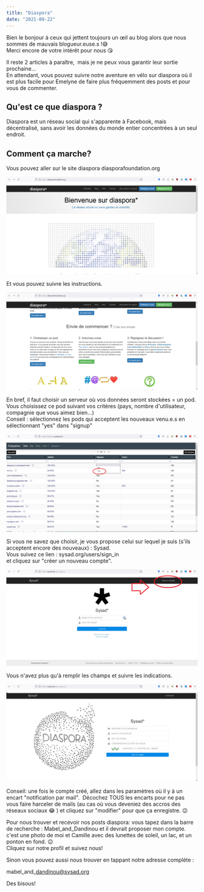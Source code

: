 ```yaml
---
title: "Diaspora"
date: "2021-09-22"
---
```


Bien le bonjour à ceux qui jettent toujours un œil au blog alors que nous sommes de mauvais blogueur.euse.s !😅  
Merci encore de votre intérêt pour nous 😘

Il reste 2 articles à paraître,  mais je ne peux vous garantir leur sortie prochaine...  
En attendant, vous pouvez suivre notre aventure en vélo sur diaspora où il est plus facile pour Emelyne de faire plus fréquemment des posts et pour vous de commenter.  

## Qu'est ce que diaspora ?

Diaspora est un réseau social qui s'apparente à Facebook, mais décentralisé, sans avoir les données du monde entier concentrées à un seul endroit.

## Comment ça marche?

Vous pouvez aller sur le site diaspora diasporafoundation.org  

![](images/Diaspora-1-1024x519.png)

Et vous pouvez suivre les instructions.

![](images/Diaspora-2-1024x524.png)

En bref, il faut choisir un serveur où vos données seront stockées = un pod.  
Vous choisissez ce pod suivant vos critères (pays, nombre d'utilisateur, compagnie que vous aimez bien...)  
Conseil : sélectionnez les pods qui acceptent les nouveaux venu.e.s en sélectionnant "yes" dans "signup"  

![](images/Diaspora-3-1024x521.png)

Si vous ne savez que choisir, je vous propose celui sur lequel je suis (s'ils acceptent encore des nouveaux) : Sysad.  
Vous suivez ce lien : sysad.org/users/sign\_in  
et cliquez sur "créer un nouveau compte".

![](images/Diaspora-4-1024x517.png)

Vous n'avez plus qu'à remplir les champs et suivre les indications.

![](images/Diaspora-5-1024x519.png)

Conseil: une fois le compte créé, allez dans les paramètres où il y à un encart "notification par mail".  Décochez TOUS les encarts pour ne pas vous faire harceler de mails (au cas où vous deveniez des accros des réseaux sociaux 😂 ) et cliquez sur "modifier" pour que ça enregistre. 😉

Pour nous trouver et recevoir nos posts diaspora: vous tapez dans la barre de recherche : Mabel\_and\_Dandinou et il devrait proposer mon compte. c'est une photo de moi et Camille avec des lunettes de soleil, un lac, et un ponton en fond. 😉  
Cliquez sur notre profil et suivez nous!

Sinon vous pouvez aussi nous trouver en tappant notre adresse complète :

mabel\_and\_dandinou@sysad.org

Des bisous!
